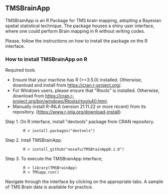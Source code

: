 ## TMSBrainApp
TMSBrainApp is an R Package for TMS brain mapping, adopting a Bayesian spatial statistical technique. The package houses a shiny user interface, where one could perform Brain mapping in R without writing codes.  

Please, follow the instructions on how to install the package on the R interface.

### How to install TMSBrainApp on R
Required tools

- Ensure that your machine has R (>=3.5.0) installed. Otherwise, download and install from https://cran.r-project.org/.  
- For Windows users, please ensure that "Rtools" is installed. Otherwise, download from https://cran.r-project.org/bin/windows/Rtools/rtools40.html.  
- Manually install R-INLA (version 21.11.22 or more recent) from its repository. (https://www.r-inla.org/download-install).  

Step 1. On R interface, install "devtools" package from CRAN repository.  
```
		R > install.packages("devtools")  
```
Step 2. Intall TMSBrainApp.  
```
		R > install_github("eosafu/TMSBrainApp0.1.0")  
```
Step 3. To execute the TMSBrainApp interface;  
```
		R > library(TMSBrainApp)  
		R > TMSapp.run()  
```

Navigate through the interface by clicking on the appropriate tabs.  A sample of TMS Brain data is available for practice.
